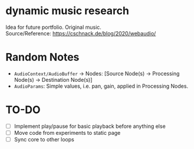 # **dynamic music research**
Idea for future portfolio. Original music.  
Source/Reference: https://cschnack.de/blog/2020/webaudio/

# Random Notes
- `AudioContext/AudioBuffer` &rarr; Nodes: [Source Node(s) &rarr; Processing Node(s) &rarr; Destination Node(s)]
- `AudioParams`: Simple values, i.e. pan, gain, applied in Processing Nodes. 

# TO-DO
- [ ] Implement play/pause for basic playback before anything else
- [ ] Move code from experiments to static page
- [ ] Sync core to other loops
